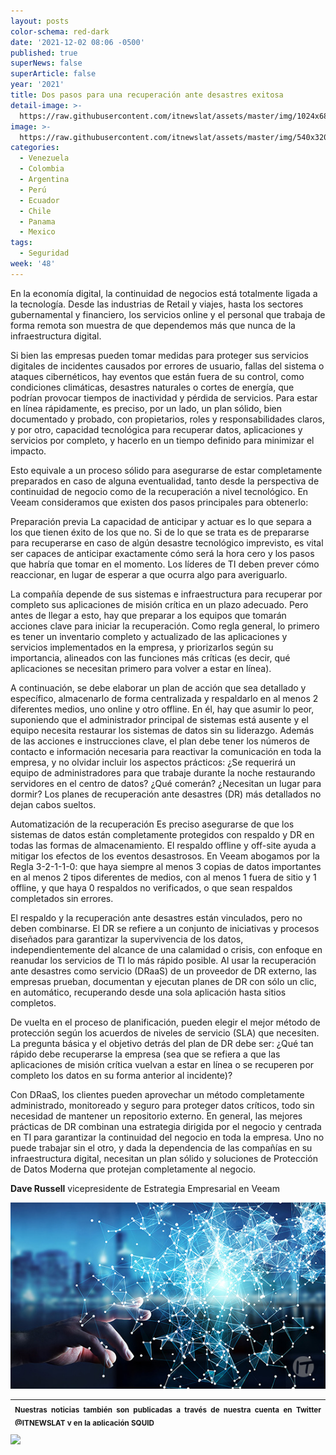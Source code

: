 ```yaml
---
layout: posts
color-schema: red-dark
date: '2021-12-02 08:06 -0500'
published: true
superNews: false
superArticle: false
year: '2021'
title: Dos pasos para una recuperación ante desastres exitosa
detail-image: >-
  https://raw.githubusercontent.com/itnewslat/assets/master/img/1024x680/Datos-Transformacion-Digital-g.jpg
image: >-
  https://raw.githubusercontent.com/itnewslat/assets/master/img/540x320/Datos-Transformacion-Digital-p.jpg
categories:
  - Venezuela
  - Colombia
  - Argentina
  - Perú
  - Ecuador
  - Chile
  - Panama
  - Mexico
tags:
  - Seguridad
week: '48'
---
```

En la economía digital, la continuidad de negocios está totalmente ligada a la tecnología. Desde las industrias de Retail y viajes, hasta los sectores gubernamental y financiero, los servicios online y el personal que trabaja de forma remota son muestra de que dependemos más que nunca de la infraestructura digital.
 
Si bien las empresas pueden tomar medidas para proteger sus servicios digitales de incidentes causados por errores de usuario, fallas del sistema o ataques cibernéticos, hay eventos que están fuera de su control, como condiciones climáticas, desastres naturales o cortes de energía, que podrían provocar tiempos de inactividad y pérdida de servicios. Para estar en línea rápidamente, es preciso, por un lado, un plan sólido, bien documentado y probado, con propietarios, roles y responsabilidades claros, y por otro, capacidad tecnológica para recuperar datos, aplicaciones y servicios por completo, y hacerlo en un tiempo definido para minimizar el impacto.
 
Esto equivale a un proceso sólido para asegurarse de estar completamente preparados en caso de alguna eventualidad, tanto desde la perspectiva de continuidad de negocio como de la recuperación a nivel tecnológico. En Veeam consideramos que existen dos pasos principales para obtenerlo:
 
Preparación previa
La capacidad de anticipar y actuar es lo que separa a los que tienen éxito de los que no. Si de lo que se trata es de prepararse para recuperarse en caso de algún desastre tecnológico imprevisto, es vital ser capaces de anticipar exactamente cómo será la hora cero y los pasos que habría que tomar en el momento. Los líderes de TI deben prever cómo reaccionar, en lugar de esperar a que ocurra algo para averiguarlo.
 
La compañía depende de sus sistemas e infraestructura para recuperar por completo sus aplicaciones de misión crítica en un plazo adecuado. Pero antes de llegar a esto, hay que preparar a los equipos que tomarán acciones clave para iniciar la recuperación. Como regla general, lo primero es tener un inventario completo y actualizado de las aplicaciones y servicios implementados en la empresa, y priorizarlos según su importancia, alineados con las funciones más críticas (es decir, qué aplicaciones se necesitan primero para volver a estar en línea).
 
A continuación, se debe elaborar un plan de acción que sea detallado y específico, almacenarlo de forma centralizada y respaldarlo en al menos 2 diferentes medios, uno online y otro offline. En él, hay que asumir lo peor, suponiendo que el administrador principal de sistemas está ausente y el equipo necesita restaurar los sistemas de datos sin su liderazgo. Además de las acciones e instrucciones clave, el plan debe tener los números de contacto e información necesaria para reactivar la comunicación en toda la empresa, y no olvidar incluir los aspectos prácticos: ¿Se requerirá un equipo de administradores para que trabaje durante la noche restaurando servidores en el centro de datos? ¿Qué comerán? ¿Necesitan un lugar para dormir? Los planes de recuperación ante desastres (DR) más detallados no dejan cabos sueltos.
 
Automatización de la recuperación
Es preciso asegurarse de que los sistemas de datos están completamente protegidos con respaldo y DR en todas las formas de almacenamiento. El respaldo offline y off-site ayuda a mitigar los efectos de los eventos desastrosos. En Veeam abogamos por la Regla 3-2-1-1-0: que haya siempre al menos 3 copias de datos importantes en al menos 2 tipos diferentes de medios, con al menos 1 fuera de sitio y 1 offline, y que haya 0 respaldos no verificados, o que sean respaldos completados sin errores.
 
El respaldo y la recuperación ante desastres están vinculados, pero no deben combinarse. El DR se refiere a un conjunto de iniciativas y procesos diseñados para garantizar la supervivencia de los datos, independientemente del alcance de una calamidad o crisis, con enfoque en reanudar los servicios de TI lo más rápido posible. Al usar la recuperación ante desastres como servicio (DRaaS) de un proveedor de DR externo, las empresas prueban, documentan y ejecutan planes de DR con sólo un clic, en automático, recuperando desde una sola aplicación hasta sitios completos.
 
De vuelta en el proceso de planificación, pueden elegir el mejor método de protección según los acuerdos de niveles de servicio (SLA) que necesiten. La pregunta básica y el objetivo detrás del plan de DR debe ser: ¿Qué tan rápido debe recuperarse la empresa (sea que se refiera a que las aplicaciones de misión crítica vuelvan a estar en línea o se recuperen por completo los datos en su forma anterior al incidente)?
 
Con DRaaS, los clientes pueden aprovechar un método completamente administrado, monitoreado y seguro para proteger datos críticos, todo sin necesidad de mantener un repositorio externo. En general, las mejores prácticas de DR combinan una estrategia dirigida por el negocio y centrada en TI para garantizar la continuidad del negocio en toda la empresa. Uno no puede trabajar sin el otro, y dada la dependencia de las compañías en su infraestructura digital, necesitan un plan sólido y soluciones de Protección de Datos Moderna que protejan completamente al negocio.

**Dave Russell**
vicepresidente de Estrategia Empresarial en Veeam  

![](https://raw.githubusercontent.com/itnewslat/assets/master/img/540x320/Datos-Transformacion-Digital-p.jpg)

<table style="height: 42px;" width="569">
<tbody>
<tr>
<td style="text-align: justify;"><sub><strong>Nuestras noticias también son publicadas a través de nuestra cuenta en Twitter <a href="https://twitter.com/itnewslat?lang=es">@ITNEWSLAT</a> y en la aplicación <a href="https://squidapp.co/en/">SQUID</a></strong></sub></td>
</tr>
</tbody>
</table>

<img src="https://tracker.metricool.com/c3po.jpg?hash=56f88a41e39ab42c063cc51676587a04"/>